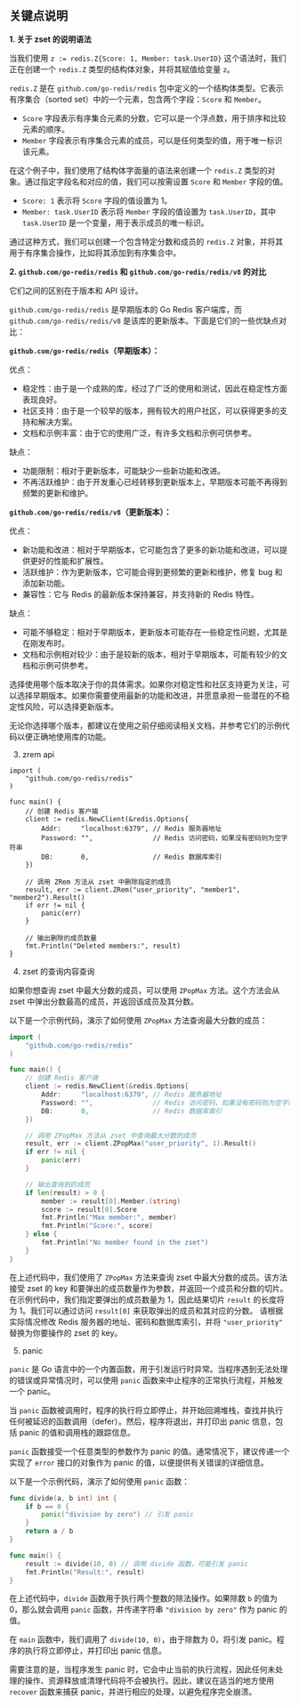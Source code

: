 ## 关键点说明


**1. 关于 zset 的说明语法**

当我们使用 `z := redis.Z{Score: 1, Member: task.UserID}` 这个语法时，我们正在创建一个 `redis.Z` 类型的结构体对象，并将其赋值给变量 `z`。

`redis.Z` 是在 `github.com/go-redis/redis` 包中定义的一个结构体类型。它表示有序集合（sorted set）中的一个元素，包含两个字段：`Score` 和 `Member`。

- `Score` 字段表示有序集合元素的分数，它可以是一个浮点数，用于排序和比较元素的顺序。
- `Member` 字段表示有序集合元素的成员，可以是任何类型的值，用于唯一标识该元素。

在这个例子中，我们使用了结构体字面量的语法来创建一个 `redis.Z` 类型的对象。通过指定字段名和对应的值，我们可以按需设置 `Score` 和 `Member` 字段的值。

- `Score: 1` 表示将 `Score` 字段的值设置为 1。
- `Member: task.UserID` 表示将 `Member` 字段的值设置为 `task.UserID`，其中 `task.UserID` 是一个变量，用于表示成员的唯一标识。

通过这种方式，我们可以创建一个包含特定分数和成员的 `redis.Z` 对象，并将其用于有序集合操作，比如将其添加到有序集合中。

**2. `github.com/go-redis/redis` 和 `github.com/go-redis/redis/v8` 的对比**

它们之间的区别在于版本和 API 设计。

`github.com/go-redis/redis` 是早期版本的 Go Redis 客户端库，而 `github.com/go-redis/redis/v8` 是该库的更新版本。下面是它们的一些优缺点对比：

**`github.com/go-redis/redis`（早期版本）：**

优点：
- 稳定性：由于是一个成熟的库，经过了广泛的使用和测试，因此在稳定性方面表现良好。
- 社区支持：由于是一个较早的版本，拥有较大的用户社区，可以获得更多的支持和解决方案。
- 文档和示例丰富：由于它的使用广泛，有许多文档和示例可供参考。

缺点：
- 功能限制：相对于更新版本，可能缺少一些新功能和改进。
- 不再活跃维护：由于开发重心已经转移到更新版本上，早期版本可能不再得到频繁的更新和维护。

**`github.com/go-redis/redis/v8`（更新版本）：**

优点：
- 新功能和改进：相对于早期版本，它可能包含了更多的新功能和改进，可以提供更好的性能和扩展性。
- 活跃维护：作为更新版本，它可能会得到更频繁的更新和维护，修复 bug 和添加新功能。
- 兼容性：它与 Redis 的最新版本保持兼容，并支持新的 Redis 特性。

缺点：
- 可能不够稳定：相对于早期版本，更新版本可能存在一些稳定性问题，尤其是在刚发布时。
- 文档和示例相对较少：由于是较新的版本，相对于早期版本，可能有较少的文档和示例可供参考。

选择使用哪个版本取决于你的具体需求。如果你对稳定性和社区支持更为关注，可以选择早期版本。如果你需要使用最新的功能和改进，并愿意承担一些潜在的不稳定性风险，可以选择更新版本。

无论你选择哪个版本，都建议在使用之前仔细阅读相关文档，并参考它们的示例代码以便正确地使用库的功能。

3. zrem api
```golang
import (
    "github.com/go-redis/redis"
)

func main() {
    // 创建 Redis 客户端
    client := redis.NewClient(&redis.Options{
        Addr:     "localhost:6379", // Redis 服务器地址
        Password: "",               // Redis 访问密码，如果没有密码则为空字符串
        DB:       0,                // Redis 数据库索引
    })

    // 调用 ZRem 方法从 zset 中删除指定的成员
    result, err := client.ZRem("user_priority", "member1", "member2").Result()
    if err != nil {
        panic(err)
    }

    // 输出删除的成员数量
    fmt.Println("Deleted members:", result)
}
```

4. zset 的查询内容查询

如果你想查询 zset 中最大分数的成员，可以使用 `ZPopMax` 方法。这个方法会从 zset 中弹出分数最高的成员，并返回该成员及其分数。

以下是一个示例代码，演示了如何使用 `ZPopMax` 方法查询最大分数的成员：

```go
import (
    "github.com/go-redis/redis"
)

func main() {
    // 创建 Redis 客户端
    client := redis.NewClient(&redis.Options{
        Addr:     "localhost:6379", // Redis 服务器地址
        Password: "",               // Redis 访问密码，如果没有密码则为空字符串
        DB:       0,                // Redis 数据库索引
    })

    // 调用 ZPopMax 方法从 zset 中查询最大分数的成员
    result, err := client.ZPopMax("user_priority", 1).Result()
    if err != nil {
        panic(err)
    }

    // 输出查询到的成员
    if len(result) > 0 {
        member := result[0].Member.(string)
        score := result[0].Score
        fmt.Println("Max member:", member)
        fmt.Println("Score:", score)
    } else {
        fmt.Println("No member found in the zset")
    }
}
```

在上述代码中，我们使用了 `ZPopMax` 方法来查询 zset 中最大分数的成员。该方法接受 zset 的 key 和要弹出的成员数量作为参数，并返回一个成员和分数的切片。
在示例代码中，我们指定要弹出的成员数量为 1，因此结果切片 `result` 的长度将为 1。我们可以通过访问 `result[0]` 来获取弹出的成员和其对应的分数。
请根据实际情况修改 Redis 服务器的地址、密码和数据库索引，并将 `"user_priority"` 替换为你要操作的 zset 的 key。
   
5. panic

`panic` 是 Go 语言中的一个内置函数，用于引发运行时异常。当程序遇到无法处理的错误或异常情况时，可以使用 `panic` 函数来中止程序的正常执行流程，并触发一个 panic。

当 `panic` 函数被调用时，程序的执行将立即停止，并开始回溯堆栈，查找并执行任何被延迟的函数调用（defer）。然后，程序将退出，并打印出 panic 信息，包括 panic 的值和调用栈的跟踪信息。

`panic` 函数接受一个任意类型的参数作为 panic 的值。通常情况下，建议传递一个实现了 `error` 接口的对象作为 panic 的值，以便提供有关错误的详细信息。

以下是一个示例代码，演示了如何使用 `panic` 函数：

```go
func divide(a, b int) int {
    if b == 0 {
        panic("division by zero") // 引发 panic
    }
    return a / b
}

func main() {
    result := divide(10, 0) // 调用 divide 函数，可能引发 panic
    fmt.Println("Result:", result)
}
```

在上述代码中，`divide` 函数用于执行两个整数的除法操作。如果除数 `b` 的值为 0，那么就会调用 `panic` 函数，并传递字符串 `"division by zero"` 作为 panic 的值。

在 `main` 函数中，我们调用了 `divide(10, 0)`，由于除数为 0，将引发 panic。程序的执行将立即停止，并打印出 panic 信息。

需要注意的是，当程序发生 panic 时，它会中止当前的执行流程，因此任何未处理的操作、资源释放或清理代码将不会被执行。因此，建议在适当的地方使用 `recover` 函数来捕获 panic，并进行相应的处理，以避免程序完全崩溃。